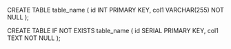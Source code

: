 CREATE TABLE table_name (
id INT PRIMARY KEY,
col1 VARCHAR(255) NOT NULL
);

CREATE TABLE IF NOT EXISTS table_name (
id SERIAL PRIMARY KEY,
col1 TEXT NOT NULL
);

